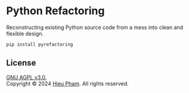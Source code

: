 # Python Refactoring
Reconstructing existing Python source code from a mess into clean and flexible design.
```bash
pip install pyrefactoring
```
## License
[GNU AGPL v3.0.](LICENSE)<br>
Copyright &copy; 2024 [Hieu Pham](https://github.com/hieupth). All rights reserved.